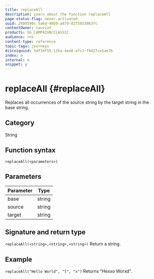 ```yaml
---
title: replaceAll
description: Learn about the function replaceAll
page-status-flag: never-activated
uuid: 269d590c-5a6d-40b9-a879-02f5033863fc
contentOwner: sauviat
products: SG_CAMPAIGN/CLASSIC
audience: rns
content-type: reference
topic-tags: journeys
discoiquuid: 5df34f55-135a-4ea8-afc2-f9427ce5ae7b
index: n
internal: n
snippet: y
---
```


# replaceAll {#replaceAll}

Replaces all occurrences of the source string by the target string in the base string.

## Category

String

## Function syntax

`replaceAll(<parameters>)`

## Parameters

| Parameter | Type         |
|-----------|--------------|
| base      | string       |
| source    | string       |
| target    | string       |

## Signature and return type

`replaceAll(<string>,<string>,<string>)`
Return a string.

## Example

`replaceAll("Hello World", "l", "x")`
Returns "Hexxo Worxd".
